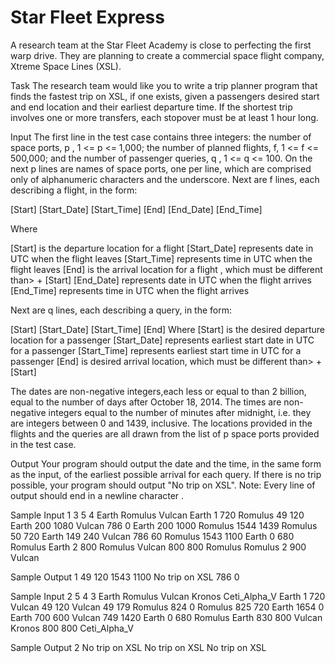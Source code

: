# Star Fleet Express

A research team at the Star Fleet Academy is close to perfecting the first warp drive. They are planning to create a commercial space flight company, Xtreme Space Lines (XSL).

Task
The research team would like you to write a trip planner program that finds the fastest trip on XSL, if one exists, given a passengers desired start and end location and their earliest departure time. If the shortest trip involves one or more transfers, each stopover must be at least 1 hour long.

Input
The first line in the test case contains three integers: the number of space ports, p , 1 <= p <= 1,000; the number of planned flights, f, 1 <= f <= 500,000; and the number of passenger queries, q , 1 <= q <= 100. 
On the next p lines are names of space ports, one per line, which are comprised only of alphanumeric characters and the underscore. 
Next are f lines, each describing a flight, in the form:

[Start] [Start_Date] [Start_Time] [End] [End_Date] [End_Time]

Where

[Start] is the departure location for a flight 
[Start_Date] represents date in UTC when the flight leaves 
[Start_Time] represents time in UTC when the flight leaves 
[End] is the arrival location for a flight , which must be different than> + [Start] 
[End_Date] represents date in UTC when the flight arrives 
[End_Time] represents time in UTC when the flight arrives

Next are q lines, each describing a query, in the form:

[Start] [Start_Date] [Start_Time] [End] 
Where 
[Start] is the desired departure location for a passenger 
[Start_Date] represents earliest start date in UTC for a passenger 
[Start_Time] represents earliest start time in UTC for a passenger 
[End] is desired arrival location, which must be different than> + [Start]

The dates are non-negative integers,each less or equal to than 2 billion, equal to the number of days after October 18, 2014. The times are non-negative integers equal to the number of minutes after midnight, i.e. they are integers between 0 and 1439, inclusive. The locations provided in the flights and the queries are all drawn from the list of p space ports provided in the test case.

Output
Your program should output the date and the time, in the same form as the input, of the earliest possible arrival for each query. If there is no trip possible, your program should output "No trip on XSL". 
Note: Every line of output should end in a newline character .

Sample Input 1
3 5 4 
Earth 
Romulus 
Vulcan 
Earth 1 720 Romulus 49 120 
Earth 200 1080 Vulcan 786 0 
Earth 200 1000 Romulus 1544 1439 
Romulus 50 720 Earth 149 240 
Vulcan 786 60 Romulus 1543 1100 
Earth 0 680 Romulus 
Earth 2 800 Romulus 
Vulcan 800 800 Romulus 
Romulus 2 900 Vulcan

Sample Output 1
49 120 
1543 1100 
No trip on XSL 
786 0

Sample Input 2
5 4 3 
Earth 
Romulus 
Vulcan 
Kronos 
Ceti_Alpha_V 
Earth 1 720 Vulcan 49 120 
Vulcan 49 179 Romulus 824 0 
Romulus 825 720 Earth 1654 0 
Earth 700 600 Vulcan 749 1420 
Earth 0 680 Romulus 
Earth 830 800 Vulcan 
Kronos 800 800 Ceti_Alpha_V

Sample Output 2
No trip on XSL 
No trip on XSL 
No trip on XSL